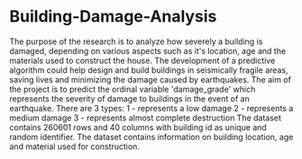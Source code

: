 # Building-Damage-Analysis
The purpose of the research is to analyze how severely a building is damaged, depending on various aspects such as it's location, age and the materials used to construct the house. The development of a predictive algorithm could help design and build buildings in seismically fragile areas, saving lives and minimizing the damage caused by earthquakes.
The aim of the project is to predict the ordinal variable 'damage_grade' which represents the severity of damage to buildings in the event of an earthquake. There are 3 types:
1 - represents a low damage
2 - represents a medium damage
3 - represents almost complete destruction
The dataset contains 260601 rows and 40 columns with building id as unique and random identifier. The dataset contains information on building location, age and material used for construction.
